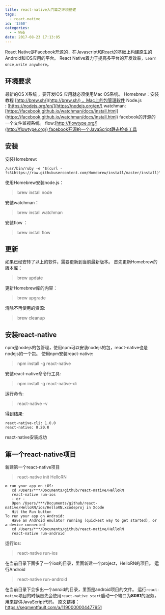 ```yaml
---
title: react-native入门篇之环境搭建
tags:
  - react-native
id: '1360'
categories:
  - - Web
date: 2017-08-23 17:13:05
---
```


React Native是Facebook开源的，在Javascript和React的基础上构建原生的Android和IOS应用的平台。 React Native着力于提高多平台的开发效率，`Learn once,write anywhere`。

## 环境要求

最新的OS X系统 ，要开发IOS 应用就必须使用Mac OS系统。 Homebrew：安装教程 [http://brew.sh/](http://brew.sh/) ，Mac上的包管理软件 Node.js : [https://nodejs.org/en/](https://nodejs.org/en/) watchman:[https://facebook.github.io/watchman/docs/install.html](https://facebook.github.io/watchman/docs/install.html) facebook的开源的一个文件监视系统。 flow:[http://flowtype.org/](http://flowtype.org/) facebook开源的一个JavaScript静态检查工具

## 安装

安装Homebrew:

```
/usr/bin/ruby -e "$(curl -fsSLhttps://raw.githubusercontent.com/Homebrew/install/master/install)"
```

使用Homebrew安装node.js：

> brew install node

安装watchman：

> brew install watchman

安装flow ：

> brew install flow

## 更新

如果已经安转了以上的软件，需要更新到当前最新版本。 首先更新Homebrew的版本库：

> brew update

更新Homebrew库的内容：

> brew upgrade

清除不再使用的资源:

> brew cleanup

## 安装react-native

npm是nodejs的包管理，使用npm可以安装nodejs的包，react-native也是nodejs的一个包。 使用npm安装react-native:

> npm install -g react-native

安装react-native命令行工具:

> npm install -g react-native-cli

运行命令:

> react-native -v

得到结果:

```
react-native-cli: 1.0.0
react-native: 0.20.0
```

react-native安装成功

## 第一个react-native项目

新建第一个react-native项目

> react-native init HelloRN

```
o run your app on iOS:
   cd /Users/***/Documents/github/react-native/HelloRN
   react-native run-ios
   - or -
   Open /Users/***/Documents/github/react-native/HelloRN/ios/HelloRN.xcodeproj in Xcode
   Hit the Run button
To run your app on Android:
   Have an Android emulator running (quickest way to get started), or a device connected
   cd /Users/***/Documents/github/react-native/HelloRN
   react-native run-android
```

运行ios:

> react-native run-ios

在当前目录下面多了一个ios的目录，里面新建一个project，HelloRN的项目。 运行Android

> react-native run-android

在当前目录下会多出一个anroid的目录，里面是android项目的文件。 运行`react-native`项目的时候首先会使用`react-native start`启动一个端口为**8081**的服务，用来提供JavaScript代码。 原文链接：https://segmentfault.com/a/1190000004477951